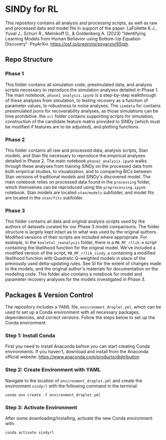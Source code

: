 # SINDy for RL
This repository contains all analysis and processing scripts, as well as raw and processed data and model fits in support of the paper:
LaFollette K.J., Yuval J., Schurr R., Melnikoff D., & Goldenberg A. (2023) "Identifying Learning Models from Human Behavior using Bottom-Up Equation Discovery". PsyArXiv. https://osf.io/preprints/psyarxiv/65jqh.

## Repo Structure

### Phase 1
This folder contains all simulation code, presimulated data, and analysis scripts necessary to reproduce the simulation analyses detailed in Phase 1. The main notebook, `phase1_analysis.ipynb` is a step-by-step walkthrough of these analyses from simulation, to testing recovery as a function of parameter values, to robustness to noise analyses. The `simdata` for contains presimulated jsons for recoverability analyses, as those simulations can be time prohibitive. the `src` folder contains supporting scripts for simulation, construction of the candidate feature matrix provided to SINDy (which must be modified if features are to be adjusted), and plotting functions.

### Phase 2
This folder contains all raw and processed data, analysis scripts, Stan models, and Stan fits necessary to reproduce the empirical analyses detailed in Phase 2. The main notebook `phase2_analysis.ipynb` walks through these analyses from training SINDy on the processed data from both empirical studies, to visualization, and to comparing BICs between Stan versions of traditional models and SINDy's discovered model. The main notebook relies on processed data found in the `processing` folder, which themselves can be reproduced using the `preprocessing.ipynb` notebook. Stan models are located `stan/models` subfolder, and model fits are located in the `stan/fits` subfolder.

### Phase 3
This folder contains all data and original analysis scripts used by the authors of datasets curated for our Phase 3 model comparisons. The folder structure is largely kept intact as to what was used by the original authors. Modified versions of their scripts are included where appropriate. For example, in the `kooletal_reanalysis` folder, there is a `MB_MF_rllik.m` script containing the likelihood function for the original model. We've included a modified version of the script, `MB_MF_rrlik_sindy.m` containing a modified likelihood function with Quadratic Q-weighted models in place of the previously used delta-updating rules. See SI for the extent of changes made to the models, and the original author's materials for documentation on the modeling code. This folder also contains a notebook for model and parameter recovery analyses for the models investigated in Phase 3.

## Packages & Version Control
The repository includes a YAML file, `environment_droplet.yml`, which can be used to set up a Conda environment with all necessary packages, dependencies, and correct versions. Follow the steps below to set up the Conda environment.

### Step 1: Install Conda
First you need to install Anaconda before you can start creating Conda environments. If you haven't, download and install from the Anaconda official website: https://www.anaconda.com/products/distribution

### Step 2: Create Environment with YAML
Navigate to the location of `environment_droplet.yml` and create the environment `sindyrl` with the following command in the terminal:
```
conda env create -f environment_droplet.yml
```
### Step 3: Activate Environment
After some downloading/installing, activate the new Conda environment with:
```
conda activate sindyrl
```

